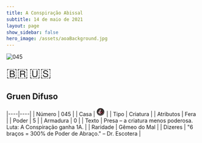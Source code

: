 ```yaml
---
title: A Conspiração Abissal
subtitle: 14 de maio de 2021
layout: page
show_sidebar: false
hero_image: /assets/aoaBackground.jpg
---
```


![045](https://cards-keyforge.s3.eu-north-1.amazonaws.com/media/pt/tac/045.png)

<span title="Português" style="font-size: 32px;cursor: pointer;" onclick="javascript:document.querySelector('img[alt=\'045\']').src=document.querySelector('img[alt=\'045\']').src.replace(/media\/[^/]+/, 'media/pt')">🇧🇷</span>
<span title="English" style="font-size: 32px;cursor: pointer;" onclick="javascript:document.querySelector('img[alt=\'045\']').src=document.querySelector('img[alt=\'045\']').src.replace(/media\/[^/]+/, 'media/en')">🇺🇸</span>

## Gruen Difuso

|----|----|
| Número | 045 |
| Casa | ![Conspiracy](https://raw.githubusercontent.com/cardsofkeyforge/cardsofkeyforge.github.io/master/tac/conspiracy.png "Conspiração") |
| Tipo | Criatura |
| Atributos | Fera |
| Poder | 5 |
| Armadura | 0 |
| Texto | Presa – a criatura menos poderosa. Luta: A Conspiração ganha 1A. |
| Raridade | Gêmeo do Mal |
| Dizeres | "6 braços = 300% de Poder de Abraço."  – Dr. Escotera |
